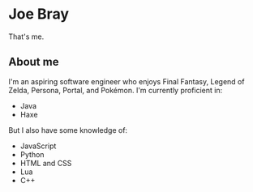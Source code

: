 # Joe Bray
That's me.

## About me
I'm an aspiring software engineer who enjoys Final Fantasy, Legend of Zelda, Persona, Portal, and Pokémon. 
I'm currently proficient in:
- Java
- Haxe

But I also have some knowledge of:
- JavaScript
- Python
- HTML and CSS
- Lua
- C++

<!---
Rusty248570/Rusty248570 is a ✨ special ✨ repository because its `README.md` (this file) appears on your GitHub profile.
You can click the Preview link to take a look at your changes.
--->
